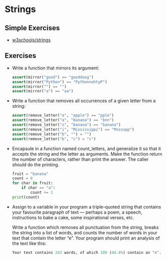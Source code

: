 # Strings

## Simple Exercises

* [w3schools/strings](https://www.w3schools.com/python/exercise.asp?filename=exercise_strings1)

## Exercises

* Write a function that mirrors its argument:
    ``` python
    assert(mirror("good") == "gooddoog")
    assert(mirror("Python") == "PythonnohtyP")
    assert(mirror("") == "")
    assert(mirror("a") == "aa")
    ```
* Write a function that removes all occurrences of a given letter from a string:
    ``` python
    assert(remove_letter("a", "apple") == "pple")
    assert(remove_letter("a", "banana") == "bnn")
    assert(remove_letter("z", "banana") == "banana")
    assert(remove_letter("i", "Mississippi") == "Msssspp")
    assert(remove_letter("b", "") = "")
    assert(remove_letter("b", "c") = "c")
    ```
* Encapsule in a function named count_letters, and generalize it so that it accepts the string and the letter as arguments. Make the function return the number of characters, rather than print the answer. The caller should do the printing.
    ``` python
    fruit = "banana"
    count = 0
    for char in fruit:
        if char == "a":
            count += 1
    print(count)
    ```
* Assign to a variable in your program a triple-quoted string that contains your favourite paragraph of text — perhaps a poem, a speech, instructions to bake a cake, some inspirational verses, etc.

    Write a function which removes all punctuation from the string, breaks the string into a list of words, and counts the number of words in your text that contain the letter “e”. Your program should print an analysis of the text like this:
    ``` python
    Your text contains 243 words, of which 109 (44.8%) contain an "e".
    ```